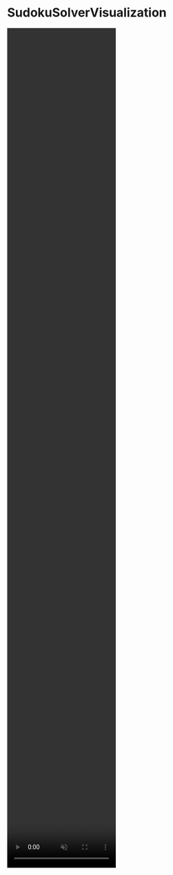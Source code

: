 # SudokuSolverVisualization

<video width = 50% height = 50% controls muted loop>
        <source src = "video/video.mp4">
    </video>
